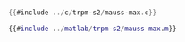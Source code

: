 # 

<div class="tabbed-blocks">


```c
{{#include ../c/trpm-s2/mauss-max.c}}
```

```matlab
{{#include ../matlab/trpm-s2/mauss-max.m}}
```

</div>



